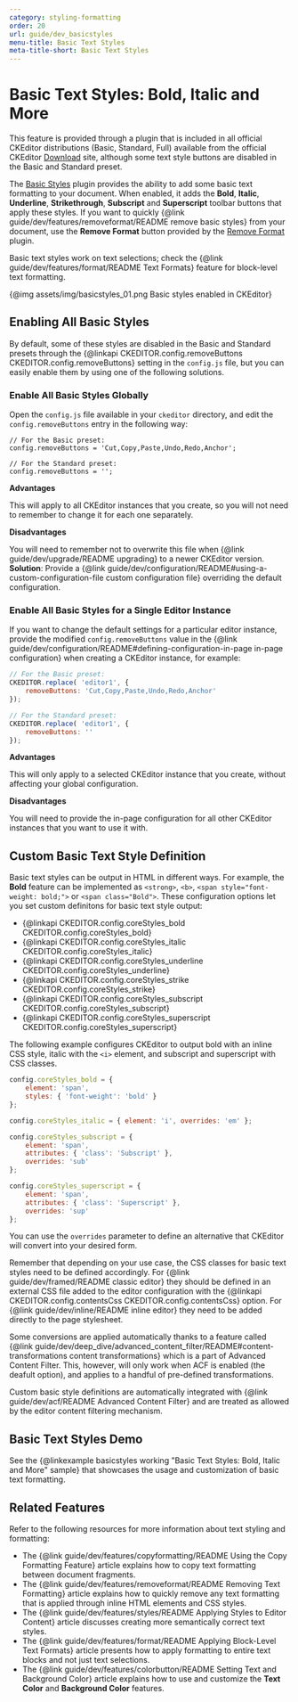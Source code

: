 ```yaml
---
category: styling-formatting
order: 20
url: guide/dev_basicstyles
menu-title: Basic Text Styles
meta-title-short: Basic Text Styles
---
```

<!--
Copyright (c) 2003-2018, CKSource - Frederico Knabben. All rights reserved.
For licensing, see LICENSE.md.
-->

# Basic Text Styles: Bold, Italic and More

<info-box info="">
 This feature is provided through a plugin that is included in all official CKEditor distributions (Basic, Standard, Full) available from the official CKEditor <a href="https://ckeditor.com/ckeditor-4/download/">Download</a> site, although some text style buttons are disabled in the Basic and Standard preset.
</info-box>

The [Basic Styles](https://ckeditor.com/cke4/addon/basicstyles) plugin provides the ability to add some basic text formatting to your document. When enabled, it adds the **Bold**, **Italic**, **Underline**, **Strikethrough**, **Subscript** and **Superscript** toolbar buttons that apply these styles. If you want to quickly {@link guide/dev/features/removeformat/README remove basic styles} from your document, use the **Remove Format** button provided by the [Remove Format](https://ckeditor.com/cke4/addon/removeformat) plugin.


Basic text styles work on text selections; check the {@link guide/dev/features/format/README Text Formats} feature for block-level text formatting.

{@img assets/img/basicstyles_01.png Basic styles enabled in CKEditor}

## Enabling All Basic Styles

By default, some of these styles are disabled in the Basic and Standard presets through the {@linkapi CKEDITOR.config.removeButtons CKEDITOR.config.removeButtons} setting in the `config.js` file, but you can easily enable them by using one of the following solutions.

### Enable All Basic Styles Globally

Open the `config.js` file available in your `ckeditor` directory, and edit the `config.removeButtons` entry in the following way:

	// For the Basic preset:
	config.removeButtons = 'Cut,Copy,Paste,Undo,Redo,Anchor';

	// For the Standard preset:
	config.removeButtons = '';

**Advantages**

This will apply to all CKEditor instances that you create, so you will not need to remember to change it for each one separately.

**Disadvantages**

You will need to remember not to overwrite this file when {@link guide/dev/upgrade/README upgrading} to a newer CKEditor version. **Solution**: Provide a {@link guide/dev/configuration/README#using-a-custom-configuration-file custom configuration file} overriding the default configuration.

### Enable All Basic Styles for a Single Editor Instance

If you want to change the default settings for a particular editor instance, provide the modified `config.removeButtons` value in the {@link guide/dev/configuration/README#defining-configuration-in-page in-page configuration} when creating a CKEditor instance, for example:

``` js
// For the Basic preset:
CKEDITOR.replace( 'editor1', {
    removeButtons: 'Cut,Copy,Paste,Undo,Redo,Anchor'
});

// For the Standard preset:
CKEDITOR.replace( 'editor1', {
    removeButtons: ''
});
```

**Advantages**

This will only apply to a selected CKEditor instance that you create, without affecting your global configuration.

**Disadvantages**

You will need to provide the in-page configuration for all other CKEditor instances that you want to use it with.

## Custom Basic Text Style Definition

Basic text styles can be output in HTML in different ways. For example, the **Bold** feature can be implemented as `<strong>`, `<b>`, `<span style="font-weight: bold;">` or `<span class="Bold">`. These configuration options let you set custom definitons for basic text style output:

* {@linkapi CKEDITOR.config.coreStyles_bold CKEDITOR.config.coreStyles_bold}
* {@linkapi CKEDITOR.config.coreStyles_italic CKEDITOR.config.coreStyles_italic}
* {@linkapi CKEDITOR.config.coreStyles_underline CKEDITOR.config.coreStyles_underline}
* {@linkapi CKEDITOR.config.coreStyles_strike CKEDITOR.config.coreStyles_strike}
* {@linkapi CKEDITOR.config.coreStyles_subscript CKEDITOR.config.coreStyles_subscript}
* {@linkapi CKEDITOR.config.coreStyles_superscript CKEDITOR.config.coreStyles_superscript}

The following example configures CKEditor to output bold with an inline CSS style, italic with the `<i>` element, and subscript and superscript with CSS classes.

``` js
config.coreStyles_bold = {
    element: 'span',
    styles: { 'font-weight': 'bold' }
};

config.coreStyles_italic = { element: 'i', overrides: 'em' };

config.coreStyles_subscript = {
    element: 'span',
    attributes: { 'class': 'Subscript' },
    overrides: 'sub'
};

config.coreStyles_superscript = {
    element: 'span',
    attributes: { 'class': 'Superscript' },
    overrides: 'sup'
};
```

You can use the `overrides` parameter to define an alternative that CKEditor will convert into your desired form.

Remember that depending on your use case, the CSS classes for basic text styles need to be defined accordingly. For {@link guide/dev/framed/README classic editor} they should be defined in an external CSS file added to the editor configuration with the {@linkapi CKEDITOR.config.contentsCss CKEDITOR.config.contentsCss} option. For {@link guide/dev/inline/README inline editor} they need to be added directly to the page stylesheet.

<info-box hint="">
 <p>
 	Some conversions are applied automatically thanks to a feature called {@link guide/dev/deep_dive/advanced_content_filter/README#content-transformations content transformations} which is a part of Advanced Content Filter. This, however, will only work when ACF
 is enabled (the deafult option), and applies to a handful of pre-defined transformations.
 </p>
 <p>
 	Custom basic style definitions are automatically integrated with {@link guide/dev/acf/README Advanced Content Filter} and are treated as allowed by the editor content filtering mechanism.
 </p>
</info-box>

## Basic Text Styles Demo

See the {@linkexample basicstyles working "Basic Text Styles: Bold, Italic and More" sample} that showcases the usage and customization of basic text formatting.

## Related Features

Refer to the following resources for more information about text styling and formatting:

* The {@link guide/dev/features/copyformatting/README Using the Copy Formatting Feature} article explains how to copy text formatting between document fragments.
* The {@link guide/dev/features/removeformat/README Removing Text Formatting} article explains how to quickly remove any text formatting that is applied through inline HTML elements and CSS styles.
* The {@link guide/dev/features/styles/README Applying Styles to Editor Content} article discusses creating more semantically correct text styles.
* The {@link guide/dev/features/format/README Applying Block-Level Text Formats} article presents how to apply formatting to entire text blocks and not just text selections.
* The {@link guide/dev/features/colorbutton/README Setting Text and Background Color} article explains how to use and customize the **Text Color** and **Background Color** features.
